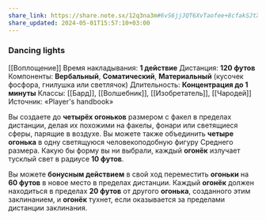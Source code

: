 ```yaml
---
share_link: https://share.note.sx/12q3na3m#6vS6jjJQT6XvTaofee+8cfakSJtXJC5ZuHNaPJ4xJ2o
share_updated: 2024-05-01T15:57:10+03:00
---
```

### Dancing lights
[[Воплощение]]
Время накладывания: **1 действие**
Дистанция: **120 футов**
Компоненты: **Вербальный**, **Соматический**, **Материальный** (кусочек фосфора, гнилушка или светлячок)
Длительность: **Концентрация до 1 минуты**
Классы: [[Бард]], [[Волшебник]], [[Изобретатель]], [[Чародей]]
Источник: «Player's handbook»

Вы создаете до **четырёх огоньков** размером с факел в пределах дистанции, делая их похожими на факелы, фонари или светящиеся сферы, парящие в воздухе. Вы можете также объединить **четыре огонька** в одну светящуюся человекоподобную фигуру Среднего размера. Какую бы форму вы ни выбрали, каждый **огонёк** излучает тусклый свет в радиусе **10 футов**.  
  
Вы можете **бонусным действием** в свой ход переместить **огоньки** на **60 футов** в новое место в пределах дистанции. Каждый **огонёк** должен находиться в пределах **20 футов** от другого **огонька**, созданного этим заклинанием, и **огонёк** тухнет, если оказывается за пределами дистанции заклинания.